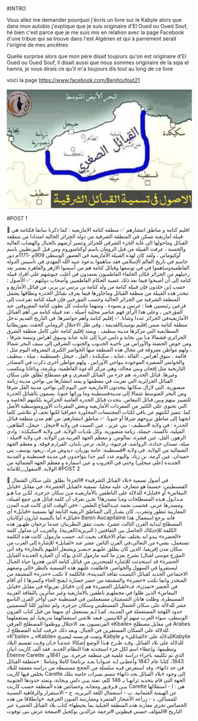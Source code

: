 #INTRO

Vous allez me demander pourquoi j'écris un livre sur le Kabyle alors que dans mon autobio j'explique que je suis originaire d'El Oued ou Oued Souf, 
hé bien c'est parce que je me suis mis en relation avec la page Facebook d'une tribue qui se trouve dans l'est Algérien et qui à parrement serait l'origine de mes ancêtres

Quelle surprise alors que mon père disait toujours qu'on est originaire d'El Oued ou Oued Souf, il disait aussi que nous sommes originaire de la sqia el hamra, je vous dirais ce qu'il m'a toujours dis tout au long de ce livre

voici la page https://www.facebook.com/Benitoufout21

![geo2](geo2.jpg)

#POST 1

🔵 اقليم كتامة و مناطق انتشارهم 
✅ منطقة كتامة الامازيغية :
كما ذكرنا سابقا فكتامة هي قبيلة أمازيغية تسكن في المنطقة الشرقية من دولة الجزائر الحالية امتدادا من  منطقة القبائل وماحولها الى غاية  الجزء الشرقي للجزائر وتتميز أرضهم بالجبال والهضاب العالية والخصبة ، عرفت القبيلة من قبل الرومان باسم أوكتامنوروم ومن قبل البيزنطيين باسم أوكتوماني ، ولقد كان لهذه القبيلة الأمازيغية في العصور الوسطى 909م -1171م دور حاسم في تاريخ العالم الإسلامي فقد ساهموا بدعوة عبيد الله المهدي في تأسيس الدولة الفاطميةوساهموا في في توسعها وقبائل كتامة هم من أسسوا الازهر والقاهرة بمصر بعد رحيلهم من الجزائر فكان الخلفاء الفاطميون يعتمدون في أغلب جيوشهم على أفراد قبيلة كتامة إلى أن أصبحوا فيما بعد ذلك عصبة الحكام الفاطميين وأصحاب دولتهم .
✅ الأصول :
حسب إبن خلدون فإن قبيلة كتامة من ولد كتامة بن برنس بن بربر،  من قبائل الأمازيغ و تنحدر هذه القبيلة من منطقة القبائل وماجاورها فيما يعرف بقبائل الحدرة ونطاقها يشمل المنطقة الشرقية من الجزائر الحالية وحسب المؤرخين فإن قبيلة كتامة تفرعـت إلى فرعين رئيسيين هما : غرسن و يسودة ، ومنهما تناسلت كل بطون كتامة المعروفين عند المؤرخين ، وعلى هذا الرأي فهم عناصر محلية أصيلة ، تعد قبيلة كتامة من أهم القبائل الأمازيغيةفي الجزائر عددا وشأنا.
✅ إقليم كتامة وأهم حواضرها:
في التاريخ القديم تدخل منطقة كتامة ضمن إقليم نوميدياالقديمة ، وفي ظل الاحتلال الروماني ألحقت بموريطانيا السطايفية التي مركزها مدينة سطيف .
ويمتد إقليم كتامة على كامل منطقة الشرق الجزائري فشمالا مـا بين بجاية و دلس غربا إلى غاية عنابة وسوق اهراس وتبسة شرقا ، ومن حوض الحضنة والأوراس من ناحيـة الجنـوب والجنوب الشرقي إلى سيف البحر شمالا ، ولهم مواطن معروفة في مجال هذه المنطقة منها الحواضر الكبرى المعروفة اليوم مثل : قالمة ، سوق  أهراس ، القالة ،عنابة ، سكيكدة ، القل ، جيجل ،قسنطينة ، ميلة ، سطيف والحواضر الصغيرة الموجودة بنواحي الأوراس ، ولهم مواطن أخرى ذكرت في المصادر التاريخية مثل إقجان وبني مجالد، وهي مركز الدعوة الفاطمية، وبلزمة، وباغايا ويتكسب وغيرها.
قبائل الحدرة، هم جزء من القبائل الصغرى و هو مصطلح يُطلق على سكان القبائل الجزائرية التي تعربت في معظمها و يمتد انتشارها من نواحي مدينة زيامة منصورية. التي لازال سكانها يتحدثون الامازيغية حتى اليوم إلى نواحي مدينة القل شرقا ومن البحر المتوسط شمالا إلى مدينةقسنطينة وما ورائها جنوبا. يسمون بالقبائل الحدرة للتمييز بينهم وبين قبائل النيغاس.
يتحدث قبائل الحدرة العامية الجزائرية  بلكنتهم الخاصة و التي تحتوي على الكثير من المفردات الأمازيغية وبعض المفردات الأورومتوسطية الأصل كما. تتميز لكنتهم عن باقي  لكنات المجتمعات المجاورة جغرافيا لكنها تخف أو تتلاشى كلما اتجهنا إلى مناطق نزوحهم شرقا أو جنوبا.
✅ مناطق انتشارهم:
 من أهم مدن منطقة قبائل الحدرة :
في ولاية #سطيف : بني عزيز ، عين السبت 
في ولاية #جيجل : جيجل، الطاهير، الميلية، تاكسنة، جيملة، زيامة منصورية. وكل بلديات الولاية.
في ولاية #سكيكدة : وادي الزهور، القل، عين قشرة، تمالوس. و معظم الجهة الغربية من الولاية.
في ولاية #ميلة : ميلة، تسدان حدادة، الرواشد، فرجيوة، زغاية، ترعي باينان، القرارم قوقة. و معظم الجهة الشمالية من الولاية.
في ولاية #قسنطينة: حامة بوزيان، ديدوش مراد، زيغود يوسف، بني حميدان، عين كرمة، بن زياد.
 واليوم عدد كبير جدا يتواجدون في مدينة قسنطينة و المدينة الجديدة (علي منجلي) وحتى في الخروب و عين اسمارة و معظم الجهة الشمالية من الولاية.
#منقول__للامانة
#POST 2

🔵 في أصول تسمية «بلاد القبائل الشرقية»
#الجزء1 
يطلق على سكان الشمال القسنطيني، حسبما هو متعارف عليه محليا، تسمية «لقبايل الحضرة»، في مقابل «قبايل النيغاس» أو «قبايل» للدلالة على الناطقين بالأمازيغيـة مـن سكان جرجرة. لكـن مـا هـو مـدلـول هـذه المصطلحات ومـا مصدرها؟
نحـن نعرف أن كلمة قبائل هـي جمع لقبيلة، ومصدرها عربي. فحسب نجمة عبـدالفتاح العلمي : «في الوقت الذي كانت فيـه المدن المغاربية تتطور وتتعرب، كان يشـار إلى المناطق الريفية التابعة لها بتسمية «قبايل» أي «قبائل» أما بالنسبة لبارون اوکابتان Baron Aucapitaine فانه يرجع استعمال هذا المصطلح لبداية القرن الثالث عشر)، بحيث تتفق النظريتان عندما ترجعان ظهـور هذه الكلمة للإحتكاك الحاصل
بين الثقافتين ( البربرية/العربية). والغريب أن مدلول كلمة «الحضرة» يبدو انه يختلف تمام الاختلاف بحيث انه، حسب مارمول، كانت هذه الكلمة تستعمل، بشيء من التعالي،في القرن الثامن عشر عند «لقبايل» للإشارة إلى العرب من سكان مدن إفريقيا، الذين كان يطلق عليهـم حـضـر ويشتغل أغلبهم بالتجارة»
وقد أتى المؤرخ موسى لقبال) بشرح يعزز ما كتبه مارمول الذي يؤكد أن العبارة الجديدة القبايل الحضرة» قد استحدثت للإشارة للمنحدرين من قبائل كتامة الذين هجروا حياة الجبال ليستقروا في السهول والحواضر، فاطلقت عليهم هذه التسمية بالنظر «إلى وضعهم الاجتماعي الجديد كقبائل اكتسبت ثقافة المدينة»، فالكلمة لا تكتب «حدرة» المشتقة من المنحدر وانما تكتب «حضرة» والمشتقة من حضر حضارة (بفتح الحاء وكسرها ) أي أقام
في الحضر «تمدن»، ف«لقبايل الحضرة» هم إذن «قبائل تعربوا» في مقابل «قبايل النيغاس» الذين ظلوا في مجملهـم ناطقين بالامازيغية وغير متأثرين بالثقافة العربية المسيطرة، وظلت هاتان التسميتان مستعملتين في قسنطينة حتى أواخر القرن التاسع عشر للدلالة على سكان الشمال القسنطيني وسكان جرجرة. ولم تتجاوز كلتا التسميتين حدود اللهجة المستعملة في المدينة، كمـا لـم يستعمل أي منهما من قبل كتاب القرون الوسطى، سواء العرب منهم أو اللاتينيين. فبعد تلاشي استعمالهما تدريجيا، لم يستعملهما الفرنسيون بعد الاحتلال ووظفوا المصطلح العرقي «Kbaile» في مقابل مصطلح Arabes للدلالة على السكان المستقرين في الجبال. وبعد ذلك حرفت كتابة المصطلح لـ. «K'baile» بـ «Kabile»
وتمت فرنسته ليصبـح Kabyle للدلالة على «القبائلي» وKabylie للدلالة على بلاد القبائل.
وقـد طـرح هـذا الوضع إشكالا عندمـا حـان وقـت تقسيم البلاد وتنظيمها، وإعطاء اسم لكل جزء استحدثه هذا النظام الجديد. فقد ألف كاريت اتيان Étienne Carette ،الذي تم تكليفه باجراء دراسة علمية في منطقة جرجرة، بين 1841و 1843، كتابا عام 1847 وأعطـى لـه عنـوانـا يعـد برنامجا كاملا وشاملا : «منطقة القبائل في حد ذاتها»، وقد استعرض فيـه سلسلة من الحجج مستنبطة من دراسة معمقة للبلاد يخلص فيها كاريت Carette إلى وجود «بلاد القبائل بحد ذاتها» تتسم بميزات خاصة بتلك الجهة التي قام بتحديد ترابهـا بـ 146 كلم، تمتد بيـن دلس وبجاية، وتمتد حدودها الجنوبية بيـن قـرقـور ومجانة. وخصائص هذه المنطقة حسب كاريت Carette هي :
ا - استقلالها عن الهيمنة العثمانية.
ب - استعمال اللغة البربرية،
ج – الاستقرار والرفاهية النسبية للمساكن،
د - زراعة الأشجار المثمرة وممارسة الفنون الحرفية. «وانطلاقا من هذه الخصائص تجري مقارنة هذه المنطقة الجبلية بما يحيطها»
كتاب بلاد القبائل الحضرة عبر التاريخ
#المؤلف حسني قيطوني 
#ترجمة عزالدين بوكحيل
#صفحة عرش بني توفوت
